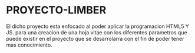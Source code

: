 # PROYECTO-LIMBER
El dicho proyecto esta enfocado al poder aplicar la programacion HTML5 Y JS. para una creacion de una hoja vitae con los diferentes parametros que puede existir en el proyecto que se desarrolarra con el fin de poder tener mas conocimiento.

